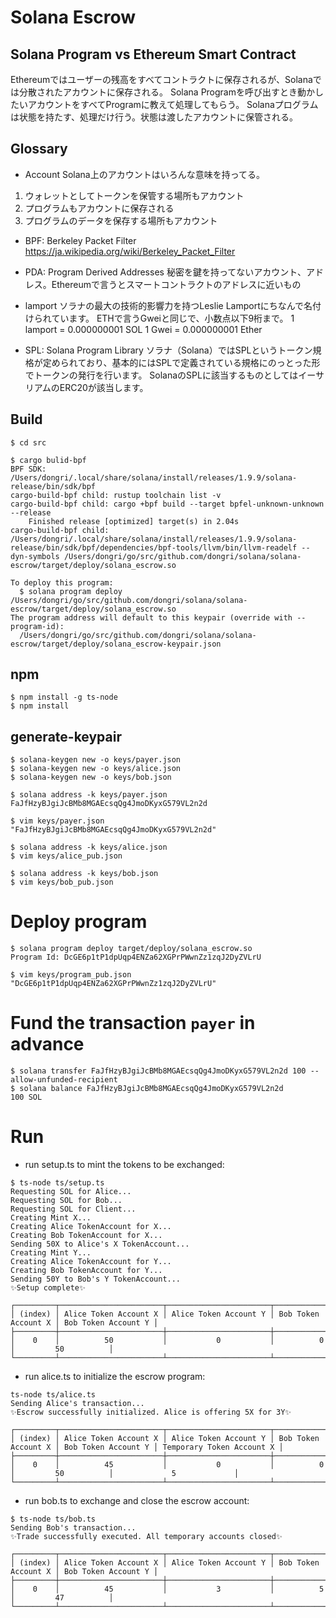 # Solana Escrow

## Solana Program vs Ethereum Smart Contract
Ethereumではユーザーの残高をすべてコントラクトに保存されるが、Solanaでは分散されたアカウントに保存される。
Solana Programを呼び出すとき動かしたいアカウントをすべてProgramに教えて処理してもらう。
Solanaプログラムは状態を持たす、処理だけ行う。状態は渡したアカウントに保管される。

## Glossary

* Account
Solana上のアカウントはいろんな意味を持ってる。
1. ウォレットとしてトークンを保管する場所もアカウント
2. プログラムもアカウントに保存される
3. プログラムのデータを保存する場所もアカウント


* BPF: Berkeley Packet Filter
https://ja.wikipedia.org/wiki/Berkeley_Packet_Filter

* PDA: Program Derived Addresses
秘密を鍵を持ってないアカウント、アドレス。Ethereumで言うとスマートコントラクトのアドレスに近いもの

* lamport
ソラナの最大の技術的影響力を持つLeslie Lamportにちなんで名付けられています。
ETHで言うGweiと同じで、小数点以下9桁まで。
1 lamport = 0.000000001 SOL
1 Gwei = 0.000000001 Ether

* SPL: Solana Program Library
ソラナ（Solana）ではSPLというトークン規格が定められており、基本的にはSPLで定義されている規格にのっとった形でトークンの発行を行います。
SolanaのSPLに該当するものとしてはイーサリアムのERC20が該当します。

## Build
```
$ cd src

$ cargo bulid-bpf
BPF SDK: /Users/dongri/.local/share/solana/install/releases/1.9.9/solana-release/bin/sdk/bpf
cargo-build-bpf child: rustup toolchain list -v
cargo-build-bpf child: cargo +bpf build --target bpfel-unknown-unknown --release
    Finished release [optimized] target(s) in 2.04s
cargo-build-bpf child: /Users/dongri/.local/share/solana/install/releases/1.9.9/solana-release/bin/sdk/bpf/dependencies/bpf-tools/llvm/bin/llvm-readelf --dyn-symbols /Users/dongri/go/src/github.com/dongri/solana/solana-escrow/target/deploy/solana_escrow.so

To deploy this program:
  $ solana program deploy /Users/dongri/go/src/github.com/dongri/solana/solana-escrow/target/deploy/solana_escrow.so
The program address will default to this keypair (override with --program-id):
  /Users/dongri/go/src/github.com/dongri/solana/solana-escrow/target/deploy/solana_escrow-keypair.json
```

## npm
```
$ npm install -g ts-node
$ npm install
```

## generate-keypair
```
$ solana-keygen new -o keys/payer.json
$ solana-keygen new -o keys/alice.json
$ solana-keygen new -o keys/bob.json

$ solana address -k keys/payer.json
FaJfHzyBJgiJcBMb8MGAEcsqQg4JmoDKyxG579VL2n2d

$ vim keys/payer.json
"FaJfHzyBJgiJcBMb8MGAEcsqQg4JmoDKyxG579VL2n2d"

$ solana address -k keys/alice.json
$ vim keys/alice_pub.json

$ solana address -k keys/bob.json
$ vim keys/bob_pub.json
```

# Deploy program
```
$ solana program deploy target/deploy/solana_escrow.so
Program Id: DcGE6p1tP1dpUqp4ENZa62XGPrPWwnZz1zqJ2DyZVLrU

$ vim keys/program_pub.json
"DcGE6p1tP1dpUqp4ENZa62XGPrPWwnZz1zqJ2DyZVLrU"
```

# Fund the transaction `payer` in advance
```
$ solana transfer FaJfHzyBJgiJcBMb8MGAEcsqQg4JmoDKyxG579VL2n2d 100 --allow-unfunded-recipient
$ solana balance FaJfHzyBJgiJcBMb8MGAEcsqQg4JmoDKyxG579VL2n2d
100 SOL
```

# Run

* run setup.ts to mint the tokens to be exchanged:
```
$ ts-node ts/setup.ts
Requesting SOL for Alice...
Requesting SOL for Bob...
Requesting SOL for Client...
Creating Mint X...
Creating Alice TokenAccount for X...
Creating Bob TokenAccount for X...
Sending 50X to Alice's X TokenAccount...
Creating Mint Y...
Creating Alice TokenAccount for Y...
Creating Bob TokenAccount for Y...
Sending 50Y to Bob's Y TokenAccount...
✨Setup complete✨

┌─────────┬───────────────────────┬───────────────────────┬─────────────────────┬─────────────────────┐
│ (index) │ Alice Token Account X │ Alice Token Account Y │ Bob Token Account X │ Bob Token Account Y │
├─────────┼───────────────────────┼───────────────────────┼─────────────────────┼─────────────────────┤
│    0    │          50           │           0           │          0          │         50          │
└─────────┴───────────────────────┴───────────────────────┴─────────────────────┴─────────────────────┘
```

* run alice.ts to initialize the escrow program:
```
ts-node ts/alice.ts
Sending Alice's transaction...
✨Escrow successfully initialized. Alice is offering 5X for 3Y✨

┌─────────┬───────────────────────┬───────────────────────┬─────────────────────┬─────────────────────┬───────────────────────────┐
│ (index) │ Alice Token Account X │ Alice Token Account Y │ Bob Token Account X │ Bob Token Account Y │ Temporary Token Account X │
├─────────┼───────────────────────┼───────────────────────┼─────────────────────┼─────────────────────┼───────────────────────────┤
│    0    │          45           │           0           │          0          │         50          │             5             │
└─────────┴───────────────────────┴───────────────────────┴─────────────────────┴─────────────────────┴───────────────────────────┘
```

* run bob.ts to exchange and close the escrow account:
```
$ ts-node ts/bob.ts
Sending Bob's transaction...
✨Trade successfully executed. All temporary accounts closed✨

┌─────────┬───────────────────────┬───────────────────────┬─────────────────────┬─────────────────────┐
│ (index) │ Alice Token Account X │ Alice Token Account Y │ Bob Token Account X │ Bob Token Account Y │
├─────────┼───────────────────────┼───────────────────────┼─────────────────────┼─────────────────────┤
│    0    │          45           │           3           │          5          │         47          │
└─────────┴───────────────────────┴───────────────────────┴─────────────────────┴─────────────────────┘
```
